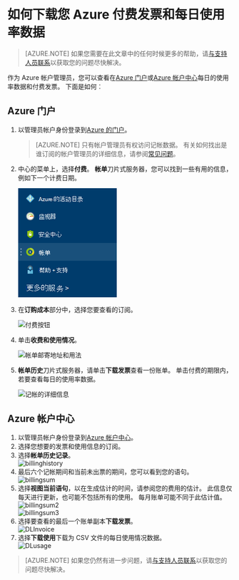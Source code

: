 <properties
    pageTitle="如何下载付费发票和每日使用率数据您 Azure |Microsoft Azure"
    description="介绍如何下载您的 Azure 付费的发票和每日的使用率数据"
    services=""
    documentationCenter=""
    authors="genlin"
    manager="mbaldwin"
    editor=""
    tags="billing"
    />

<tags
    ms.service="billing"
    ms.workload="na"
    ms.tgt_pltfrm="na"
    ms.devlang="na"
    ms.topic="article"
    ms.date="10/10/2016"
    ms.author="genli"/>

# <a name="how-to-download-your-azure-billing-invoice-and-daily-usage-data"></a>如何下载您 Azure 付费发票和每日使用率数据

> [AZURE.NOTE] 如果您需要在此文章中的任何时候更多的帮助，请[与支持人员联系](https://portal.azure.com/?#blade/Microsoft_Azure_Support/HelpAndSupportBlade)以获取您的问题尽快解决。

作为 Azure 帐户管理员，您可以查看在[Azure 门户](https://portal.azure.com)或[Azure 帐户中心](https://account.windowsazure.com/subscriptions)每日的使用率数据和付费发票。 下面是如何︰

## <a name="azure-portal"></a>Azure 门户

1. 以管理员帐户身份登录到[Azure 的门户](https://portal.azure.com)。

    >[AZURE.NOTE] 只有帐户管理员有权访问记帐数据。 有关如何找出是谁订阅的帐户管理员的详细信息，请参阅[常见问题](billing-subscription-transfer.md#faq)。

2. 中心的菜单上，选择**付费**。 **帐单**刀片式服务器，您可以找到一些有用的信息，例如下一个计费日期。

    ![付费按钮](./media/billing-download-azure-invoice-daily-usage-date/billing1.png)
3. 在**订购成本**部分中，选择您要查看的订阅。

    ![付费按钮](./media/billing-download-azure-invoice-daily-usage-date/billing2.png)
4. 单击**收费和使用情况**。

    ![帐单邮寄地址和用法](./media/billing-download-azure-invoice-daily-usage-date/billing3.png)

5. **帐单历史**刀片式服务器，请单击**下载发票**查看一份账单。 单击付费的期限内，若要查看每日的使用率数据。

    ![记帐的详细信息](./media/billing-download-azure-invoice-daily-usage-date/billing4.png)

## <a name="azure-account-center"></a>Azure 帐户中心

1. 以管理员帐户身份登录到[Azure 帐户中心](https://account.windowsazure.com/subscriptions)。
2. 选择您想要的发票和使用信息的订阅。
3. 选择**帐单历史记录**。 </br>![billinghistory](./media/billing-download-azure-invoice-daily-usage-date/Billinghisotry.png)
4. 最后六个记帐期间和当前未出票的期间，您可以看到您的语句。 </br>![billingsum](./media/billing-download-azure-invoice-daily-usage-date/billingSum.png)</br>
5. 选择**视图当前语句**，以在生成估计的时间，请参阅您的费用的估计。 此信息仅每天进行更新，也可能不包括所有的使用。 每月账单可能不同于此估计值。</br>![billingsum2](./media/billing-download-azure-invoice-daily-usage-date/billingSum2.png)</br>![billingsum3](./media/billing-download-azure-invoice-daily-usage-date/billingSum3.png)</br>
6. 选择要查看的最后一个账单副本**下载发票**。 </br>![DLInvoice](./media/billing-download-azure-invoice-daily-usage-date/DLInvoice1.png)
7. 选择**下载使用**下载为 CSV 文件的每日使用情况数据。</br>![DLusage](./media/billing-download-azure-invoice-daily-usage-date/DLusage.png)

> [AZURE.NOTE] 如果您仍然有进一步问题，请[与支持人员联系](https://portal.azure.com/?#blade/Microsoft_Azure_Support/HelpAndSupportBlade)以获取您的问题尽快解决。
